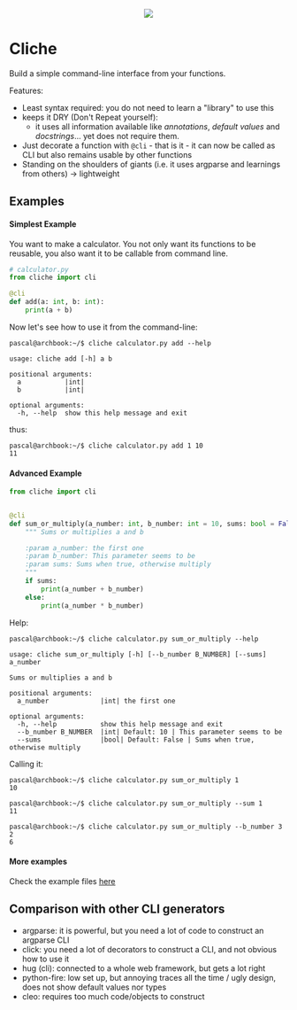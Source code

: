 <p align="center">
  <img src="./resources/logo.gif"/>
</p>

# Cliche

Build a simple command-line interface from your functions.

Features:

- Least syntax required: you do not need to learn a "library" to use this
- keeps it DRY (Don't Repeat yourself):
  - it uses all information available like *annotations*, *default values* and *docstrings*... yet does not require them.
- Just decorate a function with `@cli` - that is it - it can now be called as CLI but also remains usable by other functions
- Standing on the shoulders of giants (i.e. it uses argparse and learnings from others) -> lightweight

## Examples

#### Simplest Example

You want to make a calculator. You not only want its functions to be reusable, you also want it to be callable from command line.

```python
# calculator.py
from cliche import cli

@cli
def add(a: int, b: int):
    print(a + b)
```

Now let's see how to use it from the command-line:

    pascal@archbook:~/$ cliche calculator.py add --help

    usage: cliche add [-h] a b

    positional arguments:
      a           |int|
      b           |int|

    optional arguments:
      -h, --help  show this help message and exit

thus:

    pascal@archbook:~/$ cliche calculator.py add 1 10
    11

#### Advanced Example

```python
from cliche import cli


@cli
def sum_or_multiply(a_number: int, b_number: int = 10, sums: bool = False):
    """ Sums or multiplies a and b

    :param a_number: the first one
    :param b_number: This parameter seems to be
    :param sums: Sums when true, otherwise multiply
    """
    if sums:
        print(a_number + b_number)
    else:
        print(a_number * b_number)
```

Help:

    pascal@archbook:~/$ cliche calculator.py sum_or_multiply --help

    usage: cliche sum_or_multiply [-h] [--b_number B_NUMBER] [--sums] a_number

    Sums or multiplies a and b

    positional arguments:
      a_number             |int| the first one

    optional arguments:
      -h, --help           show this help message and exit
      --b_number B_NUMBER  |int| Default: 10 | This parameter seems to be
      --sums               |bool| Default: False | Sums when true, otherwise multiply

Calling it:

    pascal@archbook:~/$ cliche calculator.py sum_or_multiply 1
    10

    pascal@archbook:~/$ cliche calculator.py sum_or_multiply --sum 1
    11

    pascal@archbook:~/$ cliche calculator.py sum_or_multiply --b_number 3 2
    6

#### More examples

Check the example files [here](https://github.com/kootenpv/cliche/tree/master/examples)

## Comparison with other CLI generators

  - argparse: it is powerful, but you need a lot of code to construct an argparse CLI
  - click: you need a lot of decorators to construct a CLI, and not obvious how to use it
  - hug (cli): connected to a whole web framework, but gets a lot right
  - python-fire: low set up, but annoying traces all the time / ugly design, does not show default values nor types
  - cleo: requires too much code/objects to construct
